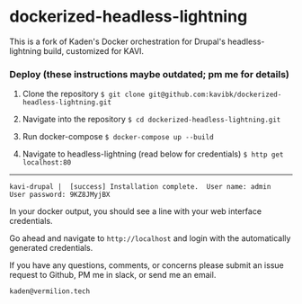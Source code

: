 # dockerized-headless-lightning
This is a fork of Kaden's Docker orchestration for Drupal's headless-lightning build, customized for KAVI.

### Deploy (these instructions maybe outdated; pm me for details)
1. Clone the repository
`$ git clone git@github.com:kavibk/dockerized-headless-lightning.git`

2. Navigate into the repository
`$ cd dockerized-headless-lightning.git`

3. Run docker-compose
`$ docker-compose up --build`

4. Navigate to headless-lightning (read below for credentials)
`$ http get localhost:80`
---
`kavi-drupal |  [success] Installation complete.  User name: admin  User password: 9KZ8JMyjBX`

In your docker output, you should see a line with your web interface credentials.

Go ahead and navigate to `http://localhost` and login with the automatically generated credentials.

If you have any questions, comments, or concerns please submit an issue request to Github, PM me in slack, or send me an email.

`kaden@vermilion.tech`
